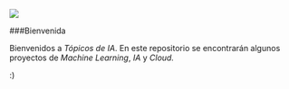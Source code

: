 ![](https://ds.sabanciuniv.edu/sites/ds.sabanciuniv.edu/files/ds-banner.jpg)

###Bienvenida

Bienvenidos a *Tópicos de IA*. En este repositorio se encontrarán algunos proyectos de *Machine Learning*, *IA* y *Cloud.*

:)
